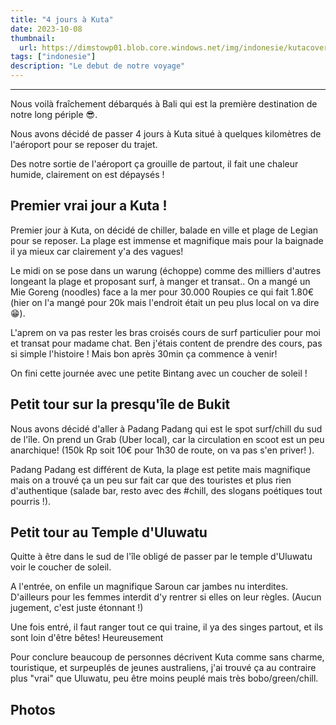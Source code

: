 ```yaml
---
title: "4 jours à Kuta"
date: 2023-10-08
thumbnail:
  url: https://dimstowp01.blob.core.windows.net/img/indonesie/kutacover.jpg
tags: ["indonesie"]
description: "Le debut de notre voyage"
---
```

---

Nous voilà fraîchement débarqués à Bali qui est la première destination de notre long périple 😎.

Nous avons décidé de passer 4 jours à Kuta situé à quelques kilomètres de l'aéroport pour se reposer du trajet.

Des notre sortie de l'aéroport ça grouille de partout, il fait une chaleur humide, clairement on est dépaysés !

## Premier vrai jour a Kuta !

 Premier jour à Kuta, on décidé de chiller, balade en ville et plage de Legian pour se reposer. La plage est immense et magnifique mais pour la baignade il ya mieux car clairement y'a des vagues!

Le midi on se pose dans un warung (échoppe) comme des milliers d'autres longeant la plage et proposant surf, à manger et transat.. On a mangé un Mie Goreng (noodles) face a la mer pour 30.000 Roupies ce qui fait 1.80€ (hier on l'a mangé pour 20k mais l'endroit était un peu plus local on va dire 😁). 

L'aprem on va pas rester les bras croisés cours de surf particulier pour moi et transat pour madame chat. Ben j'étais content de prendre des cours, pas si simple l'histoire ! Mais bon après 30min ça commence à venir!

On fini cette journée avec une petite Bintang avec un coucher de soleil !

## Petit tour sur la presqu'île de Bukit

Nous avons décidé d'aller à Padang Padang qui est le spot surf/chill du sud de l'île. On prend un Grab (Uber local), car la circulation en scoot est un peu anarchique! (150k Rp soit 10€ pour 1h30 de route, on va pas s'en priver! ).

Padang Padang est différent de Kuta, la plage est petite mais magnifique mais on a trouvé ça un peu sur fait car que des touristes et plus rien d'authentique (salade bar, resto avec des #chill, des slogans poétiques tout pourris !).

## Petit tour au Temple d'Uluwatu

Quitte à être dans le sud de l'île obligé de passer par le temple d'Uluwatu voir le coucher de soleil.

A l'entrée, on enfile un magnifique Saroun car jambes nu interdites. D'ailleurs pour les femmes interdit d'y rentrer si elles on leur règles. (Aucun jugement, c'est juste étonnant !)

Une fois entré, il faut ranger tout ce qui traine, il ya des singes partout, et ils sont loin d'être bêtes!  Heureusement 

Pour conclure beaucoup de personnes décrivent Kuta comme sans charme, touristique, et surpeuplés de jeunes australiens, j'ai trouvé ça au contraire plus "vrai" que Uluwatu, peu être moins peuplé mais très bobo/green/chill.

## Photos

<!-- {{< carousel ratio="16x9" class="col-sm-12 col-lg-8 mx-auto" >}}
  {{< img src="img/coffee.jpg" caption="slide 1" >}}
  {{< img src="img/phone.jpg" caption="slide 2" >}}
  {{< img src="img/dunes.jpg" caption="slide 3" >}}
{{< /carousel >}} -->